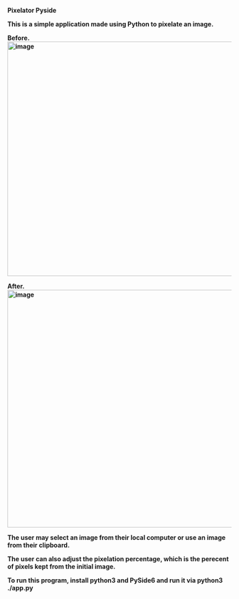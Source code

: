 <b>Pixelator Pyside<b>

This is a simple application made using Python to pixelate an image.

Before. <br/>
<img width="524" height="526" alt="image" src="https://github.com/user-attachments/assets/52ee4b3b-cb5f-4799-8655-39523662d238" />

After.  <br/>
<img width="526" height="533" alt="image" src="https://github.com/user-attachments/assets/85aa9fb6-4e9e-4bbd-8788-338e3e8d86f5" />

The user may select an image from their local computer or use an image from their clipboard.

The user can also adjust the pixelation percentage, which is the perecent of pixels kept from the initial image.

To run this program, install python3 and PySide6 and run it via python3 ./app.py
